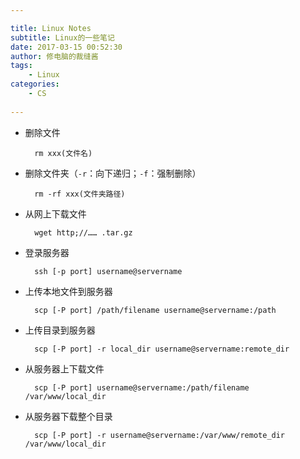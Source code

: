 ```yaml
---

title: Linux Notes
subtitle: Linux的一些笔记
date: 2017-03-15 00:52:30
author: 修电脑的裁缝酱
tags:
	- Linux
categories: 
	- CS
	
---
```

  
    
* 删除文件

    
    	rm xxx(文件名)
    
* 删除文件夹（`-r`：向下递归；`-f`：强制删除）


    	rm -rf xxx(文件夹路径)

* 从网上下载文件

    
    	wget http;//…… .tar.gz

* 登录服务器
    
    
    	ssh [-p port] username@servername

* 上传本地文件到服务器
    
    
    	scp [-P port] /path/filename username@servername:/path   


* 上传目录到服务器
 
    
    	scp [-P port] -r local_dir username@servername:remote_dir

* 从服务器上下载文件


    	scp [-P port] username@servername:/path/filename /var/www/local_dir

* 从服务器下载整个目录

    
    	scp [-P port] -r username@servername:/var/www/remote_dir  /var/www/local_dir
